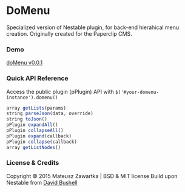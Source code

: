 DoMenu
========

Specialized version of Nestable plugin, for back-end hierahical menu creation.
Originally created for the Paperclip CMS.

### Demo
[doMenu v0.0.1](http://mechanicious.github.io/domenu/)

### Quick API Reference
Access the public plugin (pPlugin) API with `$('#your-domenu-instance').domenu()`
```js
array getLists(params)
string parseJson(data, override)
string toJson()
pPlugin expandAll()
pPlugin collapseAll()
pPlugin expand(callback)
pPlugin collapse(callback)
array getListNodes()
```
### License & Credits 
Copyright © 2015 Mateusz Zawartka | BSD & MIT license
Build upon Nestable from [David Bushell](http://dbushell.com/)
